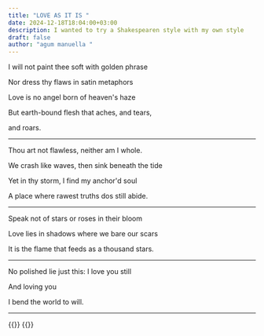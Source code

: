 ```yaml
---
title: "LOVE AS IT IS "
date: 2024-12-18T18:04:00+03:00
description: I wanted to try a Shakespearen style with my own style
draft: false
author: "agum manuella "
---
```

I will not paint thee soft with golden phrase 

Nor dress thy flaws in satin metaphors 

Love is no angel born of heaven's haze 

But earth-bound flesh that aches, and tears,

 and roars. 
___
Thou art not flawless, neither am I whole.

We crash like waves, then sink beneath the tide 


Yet in thy storm, I find my anchor'd soul 

A place where rawest truths dos still abide.

___

Speak not of stars or roses in their bloom 

Love lies in shadows where we bare our scars 

It is the flame that feeds as a thousand stars.
___

No polished lie just this: I love you still 

And loving you 

I bend the world to will.
___
{{<comments>}}
{{<mini-toc>}}

